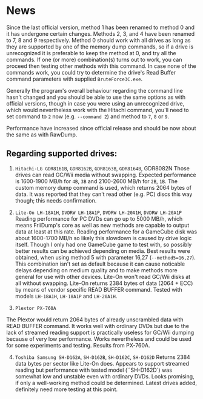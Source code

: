 # News

Since the last official version, method 1 has been renamed to method 0 and it has undergone certain changes. Methods 2, 3, and 4 have been renamed to 7, 8 and 9 respectively. Method 0 should work with all drives as long as they are supported by one of the memory dump commands, so if a drive is unrecognized it is preferable to keep the method at 0, and try all the commands. If one (or more) combination(s) turns out to work, you can proceed then testing other methods with this command. In case none of the commands work, you could try to determine the drive's Read Buffer command parameters with supplied `BruteForce3C.exe`.

Generally the program's overall behaviour regarding the command line hasn't changed and you should be able to use the same options as with official versions, though in case you were using an unrecognized drive, which would nevertheless work with the Hitachi command, you'll need to set command to `2` now (e.g. `--command 2`) and method to `7`, `8` or `9`.

Performance have increased since official release and should be now about the same as with RawDump.

## Regarding supported drives:

1. `Hitachi-LG GDR8161B`, `GDR8162B`, `GDR8163B`, `GDR8164B`, GDR8082N Those drives can read GC/Wii media without swapping. Expected performance is 1600-1900 MB/h for `4B`, `3B` and 2100-2600 MB/h for `2B`, `1B`. The custom memory dump command is used, which returns 2064 bytes of data. It was reported that they can't read other (e.g. PC) discs this way though; this needs confirmation.

2. `Lite-On LH-18A1H`, `DVDRW LH-18A1P`, `DVDRW LH-20A1H`, `DVDRW LH-20A1P`
  Reading performance for PC DVDs can go up to 5000 MB/h, which means FriiDump's core as well as new methods are capable to output data at least at this rate. Reading performance for a GameCube disk was about 1600-1700 MB/h so likely this slowdown is caused by drive logic itself. Though I only had one GameCube game to test with, so possibly better results can be achieved depending on media. Best results were obtained, when using method 5 with parameter 16,27 (`--method5=16,27`). This combination isn't set as default because it can cause noticable delays depending on medium quality and to make methods more general for use with other devices. Lite-On won't read GC/Wii disks at all without swapping. Lite-On returns 2384 bytes of data (2064 + ECC) by means of vendor specific READ BUFFER command. Tested with models `LH-18A1H`, `LH-18A1P` and `LH-20A1H`.

3. `Plextor PX-760A`

  The Plextor would return 2064 bytes of already unscrambled data with READ BUFFER command. It works well with ordinary DVDs but due to the lack of streamed reading support is practically useless for GC/Wii dumping because of very low performance. Works nevertheless and could be used for some experiments and testing. Results from PX-760A.

4. `Toshiba Samsung SH-D162A`, `SH-D162B`, `SH-D162C`, `SH-D162D`
  Returns 2384 data bytes per sector like Lite-On does. Appears to support streamed reading but performance with tested model (``SH-D162D`) was somewhat low and unstable even with ordinary DVDs. Looks promising, if only a well-working method could be determined. Latest drives added, definitely need more testing at this point.
